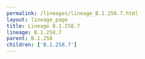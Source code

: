 ```yaml
---
permalink: /lineages/lineage_B.1.258.7.html
layout: lineage_page
title: Lineage B.1.258.7
lineage: B.1.258.7
parent: B.1.258
children: ['B.1.258.7']
---
```

